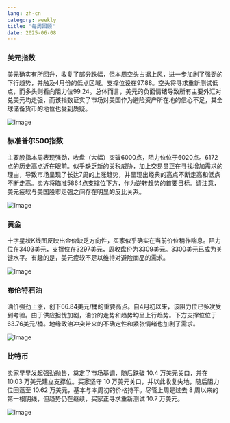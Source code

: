 ```yaml
---
lang: zh-cn
category: weekly
title: "每周回顾"
date: 2025-06-08
---
```


### 美元指数

美元确实有所回升，收复了部分跌幅，但本周空头占据上风，进一步加剧了强劲的下行趋势，并触及4月份的低点区域。支撑位设在97.88。空头将寻求重新测试低点，而多头则看向阻力位99.24。总体而言，美元的负面情绪导致所有主要外汇对兑美元均走强，而该指数证实了市场对美国作为避险资产所在地的信心不足，其全球储备货币的地位也受到质疑。

![Image](https://markleighedu.github.io/img/Jun-2025/08-Jun-2025/usdindex.jpg)

### 标准普尔500指数

主要股指本周表现强劲，收盘（大幅）突破6000点，阻力位位于6020点。6172点的历史高点近在眼前。似乎缺乏新的关税威胁，加上交易员正在寻找增加需求的理由，导致市场呈现了长达7周的上涨趋势，并呈现出经典的高点不断走高和低点不断走高。卖方将瞄准5864点支撑位下方，作为逆转趋势的首要目标。请注意，美元疲软与美国股市走强之间存在明显的反比关系。

![Image](https://markleighedu.github.io/img/Jun-2025/08-Jun-2025/sp500.jpg)

### 黄金

十字星状K线图反映出金价缺乏方向性，买家似乎确实在当前价位稍作喘息。阻力位在3403美元，支撑位在3297美元，周收盘价为3309美元。3300美元已成为关键水平。有趣的是，美元疲软不足以维持对避险商品的需求。

![Image](https://markleighedu.github.io/img/Jun-2025/08-Jun-2025/gold.jpg)

### 布伦特石油

油价强劲上涨，创下66.84美元/桶的重要高点。自4月初以来，该阻力位已多次受到考验。由于供应担忧加剧，油价的走势和趋势均呈上行趋势。下方支撑位位于63.76美元/桶。地缘政治冲突带来的不确定性和紧张情绪也加剧了需求。

![Image](https://markleighedu.github.io/img/Jun-2025/08-Jun-2025/brentoil.jpg)

### 比特币

卖家早早发起强劲抛售，奠定了市场基调，随后跌破 10.4 万美元关口，并在 10.03 万美元建立支撑位。买家坚守 10 万美元关口，并以此收复失地，随后阻力位回落至 10.62 万美元，基本与本周初的价格持平。尽管上周是过去 8 周以来的第一根阴线，但趋势仍在继续，买家正寻求重新测试 10.7 万美元。

![Image](https://markleighedu.github.io/img/Jun-2025/08-Jun-2025/bitcoin.jpg)


